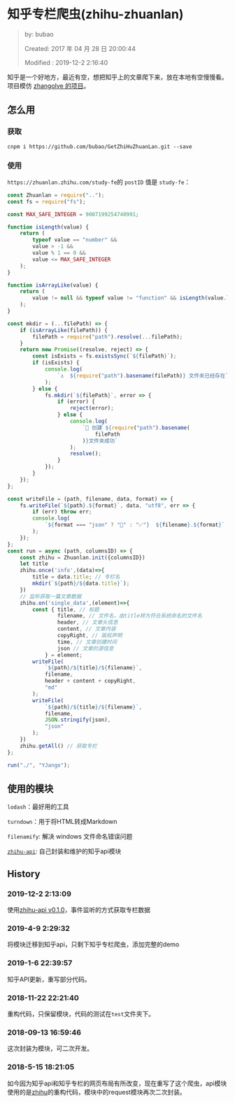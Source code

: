 # 知乎专栏爬虫(zhihu-zhuanlan)

> by: bubao
>
> Created: 2017 年 04 月 28 日 20:00:44
>
> Modified : 2019-12-2 2:16:40

知乎是一个好地方，最近有空，想把知乎上的文章爬下来，放在本地有空慢慢看。项目模仿 [zhangolve 的项目](https://github.com/zhangolve/zhihu-answer-convert-to-md-by-node)。

## 怎么用

### 获取

```shell
cnpm i https://github.com/bubao/GetZhiHuZhuanLan.git --save
```

### 使用

`https://zhuanlan.zhihu.com/study-fe`的 `postID` 值是 `study-fe`：

```js
const Zhuanlan = require("..");
const fs = require("fs");

const MAX_SAFE_INTEGER = 9007199254740991;

function isLength(value) {
	return (
		typeof value == "number" &&
		value > -1 &&
		value % 1 == 0 &&
		value <= MAX_SAFE_INTEGER
	);
}

function isArrayLike(value) {
	return (
		value != null && typeof value != "function" && isLength(value.length)
	);
}

const mkdir = (...filePath) => {
	if (isArrayLike(filePath)) {
		filePath = require("path").resolve(...filePath);
	}
	return new Promise((resolve, reject) => {
		const isExists = fs.existsSync(`${filePath}`);
		if (isExists) {
			console.log(
				`⚓  ${require("path").basename(filePath)} 文件夹已经存在`
			);
		} else {
			fs.mkdir(`${filePath}`, error => {
				if (error) {
					reject(error);
				} else {
					console.log(
						`🤖 创建 ${require("path").basename(
							filePath
						)}文件夹成功`
					);
					resolve();
				}
			});
		}
	});
};

const writeFile = (path, filename, data, format) => {
	fs.writeFile(`${path}.${format}`, data, "utf8", err => {
		if (err) throw err;
		console.log(
			`${format === "json" ? "🍅" : "✅"}  ${filename}.${format}`
		);
	});
};
const run = async (path, columnsID) => {
	const zhihu = Zhuanlan.init({columnsID})
	let title
	zhihu.once('info',(data)=>{
		title = data.title; // 专栏名
		mkdir(`${path}/${data.title}`);
    })
    // 监听获取一篇文章数据
	zhihu.on('single_data',(element)=>{
		const { title, // 标题
				filename, // 文件名，由title转为符合系统命名的文件名
				header, // 文章头信息
				content, // 文章内容
				copyRight, // 版权声明
				time, // 文章创建时间
                json // 文章的源信息 
            } = element;
		writeFile(
			`${path}/${title}/${filename}`,
			filename,
			header + content + copyRight,
			"md"
		);
		writeFile(
			`${path}/${title}/${filename}`,
			filename,
			JSON.stringify(json),
			"json"
		);
	})
	zhihu.getAll() // 获取专栏
};

run("./", "YJango");
```

## 使用的模块

`lodash`：最好用的工具

`turndown`：用于将HTML转成Markdown

`filenamify`: 解决 windows 文件命名错误问题

[`zhihu-api`](https://github.com/bubao/zhihu-api): 自己封装和维护的知乎api模块

## History

### 2019-12-2 2:13:09

使用[zhihu-api v0.1.0](https://github.com/bubao/zhihu-api/tree/v0.1.0)，事件监听的方式获取专栏数据

### 2019-4-9 2:29:32

将模块迁移到知乎api，只剩下知乎专栏爬虫，添加完整的demo

### 2019-1-6 22:39:57

知乎API更新，重写部分代码。

### 2018-11-22 22:21:40

重构代码，只保留模块，代码的测试在`test`文件夹下。

### 2018-09-13 16:59:46

这次封装为模块，可二次开发。

### 2018-5-15 18:21:05

如今因为知乎api和知乎专栏的网页布局有所改变，现在重写了这个爬虫，api模块使用的是[zhihu](https://www.npmjs.com/package/zhihu)的重构代码，模块中的request模块再次二次封装。
